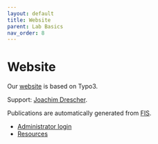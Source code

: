```yaml
---
layout: default
title: Website
parent: Lab Basics
nav_order: 8
---
```


# Website

Our [website](https://www.uni-bamberg.de/digital-work/) is based on Typo3.

Support: [Joachim Drescher](https://univis.uni-bamberg.de/prg?search=persons&show=info&department=320930&fullname=Joachim+Drescher).

Publications are automatically generated from [FIS](https://fis.uni-bamberg.de/).

- [Administrator login](https://www.uni-bamberg.de/typo3)
- [Resources](https://vc.uni-bamberg.de/course/view.php?id=264&section=2)